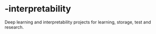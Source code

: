 # -interpretability
Deep learning and interpretability projects for learning, storage, test and research.
